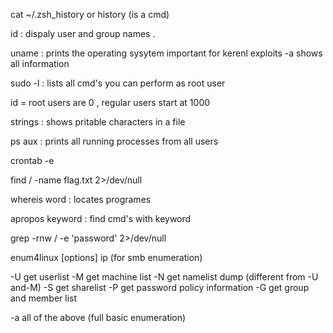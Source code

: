 cat ~/.zsh_history or history (is a cmd)

id : dispaly user and group names .

uname : prints the operating sysytem 
        important for kerenl exploits 
        -a shows all information 

sudo -l : lists all cmd's you can perform as root user

id = root users are 0 , regular users start at 1000

strings : shows pritable characters in a file

ps aux : prints all running processes from all users

crontab -e

find / -name flag.txt 2>/dev/null

whereis word : locates programes

apropos keyword : find cmd's with keyword

grep -rnw / -e 'password' 2>/dev/null


enum4linux [options] ip (for smb enumeration)

-U             get userlist
-M             get machine list
-N             get namelist dump (different from -U and-M)
-S             get sharelist
-P             get password policy information
-G             get group and member list

-a             all of the above (full basic enumeration)